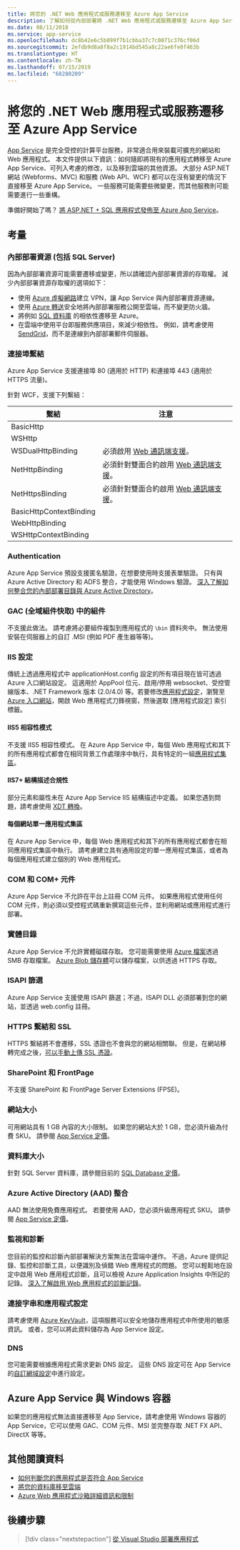 ```yaml
---
title: 將您的 .NET Web 應用程式或服務遷移至 Azure App Service
description: 了解如何從內部部署將 .NET Web 應用程式或服務遷移至 Azure App Service。
ms.date: 08/11/2018
ms.service: app-service
ms.openlocfilehash: dc8b42e6c5b099f7b1cbba37c7c0071c376cf06d
ms.sourcegitcommit: 2efdb9d8a8f8a2c1914bd545a8c22ae6fe0f463b
ms.translationtype: HT
ms.contentlocale: zh-TW
ms.lasthandoff: 07/15/2019
ms.locfileid: "68280209"
---
```

# <a name="migrate-your-net-web-app-or-service-to-azure-app-service"></a>將您的 .NET Web 應用程式或服務遷移至 Azure App Service 

[App Service](https://docs.microsoft.com/azure/app-service/app-service-web-overview#why-use-web-apps) 是完全受控的計算平台服務，非常適合用來裝載可擴充的網站和 Web 應用程式。 本文件提供以下資訊：如何隨即將現有的應用程式轉移至 Azure App Service、可列入考慮的修改，以及移到雲端的其他資源。 大部分 ASP.NET 網站 (Webforms、MVC) 和服務 (Web API、WCF) 都可以在沒有變更的情況下直接移至 Azure App Service。 一些服務可能需要些微變更，而其他服務則可能需要進行一些重構。

準備好開始了嗎？ [將 ASP.NET + SQL 應用程式發佈至 Azure App Service](https://go.microsoft.com/fwlink/?linkid=863214)。

## <a name="considerations"></a>考量

### <a name="on-premises-resources-including-sql-server"></a>內部部署資源 (包括 SQL Server)

因為內部部署資源可能需要遷移或變更，所以請確認內部部署資源的存取權。 減少內部部署資源存取權的選項如下：

* 使用 [Azure 虛擬網路](https://docs.microsoft.com/azure/app-service/web-sites-integrate-with-vnet)建立 VPN，讓 App Service 與內部部署資源連線。
* 使用 [Azure 轉送](https://docs.microsoft.com/azure/service-bus-relay/relay-what-is-it)安全地將內部部署服務公開至雲端，而不變更防火牆。
* 將例如 [SQL 資料庫](https://go.microsoft.com/fwlink/?linkid=863217) 的相依性遷移至 Azure。
* 在雲端中使用平台即服務供應項目，來減少相依性。 例如，請考慮使用 [SendGrid](https://docs.microsoft.com/azure/sendgrid-dotnet-how-to-send-email)，而不是連線到內部部署郵件伺服器。 

### <a name="port-bindings"></a>連接埠繫結

Azure App Service 支援連接埠 80 (適用於 HTTP) 和連接埠 443 (適用於 HTTPS 流量)。

針對 WCF，支援下列繫結：

繫結 | 注意
--------|--------
BasicHttp | 
WSHttp | 
WSDualHttpBinding | 必須啟用 [Web 通訊端支援](https://docs.microsoft.com/azure/app-service/web-sites-configure)。
NetHttpBinding | 必須針對雙面合約啟用 [Web 通訊端支援](https://docs.microsoft.com/azure/app-service/web-sites-configure)。
NetHttpsBinding | 必須針對雙面合約啟用 [Web 通訊端支援](https://docs.microsoft.com/azure/app-service/web-sites-configure)。
BasicHttpContextBinding |
WebHttpBinding |
WSHttpContextBinding |

### <a name="authentication"></a>Authentication

Azure App Service 預設支援匿名驗證，在想要使用時支援表單驗證。 只有與 Azure Active Directory 和 ADFS 整合，才能使用 Windows 驗證。 [深入了解如何整合您的內部部署目錄與 Azure Active Directory](https://docs.microsoft.com/azure/active-directory/connect/active-directory-aadconnect)。

### <a name="assemblies-in-the-gac-global-assembly-cache"></a>GAC (全域組件快取) 中的組件 

不支援此做法。 請考慮將必要組件複製到應用程式的 `\bin` 資料夾中。 無法使用安裝在伺服器上的自訂 .MSI (例如 PDF 產生器等等)。  

### <a name="iis-settings"></a>IIS 設定
傳統上透過應用程式中 applicationHost.config 設定的所有項目現在皆可透過 Azure 入口網站設定。 這適用於 AppPool 位元、啟用/停用 websocket、受控管線版本、.NET Framework 版本 (2.0/4.0) 等。若要修改[應用程式設定](https://docs.microsoft.com/azure/app-service/web-sites-configure)，瀏覽至 [Azure 入口網站](https://portal.azure.com)，開啟 Web 應用程式刀鋒視窗，然後選取 [應用程式設定]  索引標籤。

#### <a name="iis5-compatibility-mode"></a>IIS5 相容性模式
不支援 IIS5 相容性模式。 在 Azure App Service 中，每個 Web 應用程式和其下的所有應用程式都會在相同背景工作處理序中執行，具有特定的一組[應用程式集區](http://technet.microsoft.com/library/cc735247(v=WS.10).aspx)。

#### <a name="iis7-schema-compliance"></a>IIS7+ 結構描述合規性  
部分元素和屬性未在 Azure App Service IIS 結構描述中定義。 如果您遇到問題，請考慮使用 [XDT 轉換](http://azure.microsoft.com/documentation/articles/web-sites-transform-extend/)。

#### <a name="single-application-pool-per-site"></a>每個網站單一應用程式集區  
在 Azure App Service 中，每個 Web 應用程式和其下的所有應用程式都會在相同應用程式集區中執行。 請考慮建立具有通用設定的單一應用程式集區，或者為每個應用程式建立個別的 Web 應用程式。

### <a name="com-and-com-components"></a>COM 和 COM+ 元件  
Azure App Service 不允許在平台上註冊 COM 元件。 如果應用程式使用任何 COM 元件，則必須以受控程式碼重新撰寫這些元件，並利用網站或應用程式進行部署。  

### <a name="physical-directories"></a>實體目錄 
Azure App Service 不允許實體磁碟存取。 您可能需要使用 [Azure 檔案](https://docs.microsoft.com/azure/storage/files/storage-files-introduction)透過 SMB 存取檔案。 [Azure Blob 儲存體](https://docs.microsoft.com/azure/storage/blobs/storage-blobs-introduction)可以儲存檔案，以供透過 HTTPS 存取。  

### <a name="isapi-filters"></a>ISAPI 篩選  
Azure App Service 支援使用 ISAPI 篩選；不過，ISAPI DLL 必須部署到您的網站，並透過 web.config 註冊。  

### <a name="https-bindings-and-ssl"></a>HTTPS 繫結和 SSL 
HTTPS 繫結將不會遷移，SSL 憑證也不會與您的網站相關聯。 但是，在網站移轉完成之後，[可以手動上傳 SSL 憑證](https://docs.microsoft.com/azure/app-service/app-service-web-tutorial-custom-ssl)。  

### <a name="sharepoint-and-frontpage"></a>SharePoint 和 FrontPage 
不支援 SharePoint 和 FrontPage Server Extensions (FPSE)。

### <a name="web-site-size"></a>網站大小  
可用網站具有 1 GB 內容的大小限制。 如果您的網站大於 1 GB，您必須升級為付費 SKU。 請參閱 [App Service 定價](https://azure.microsoft.com/pricing/details/app-service/windows/)。 

### <a name="database-size"></a>資料庫大小  
針對 SQL Server 資料庫，請參閱目前的 [SQL Database 定價](http://azure.microsoft.com/pricing/details/sql-database)。  

### <a name="azure-active-directory-aad-integration"></a>Azure Active Directory (AAD) 整合  
AAD 無法使用免費應用程式。 若要使用 AAD，您必須升級應用程式 SKU。 請參閱 [App Service 定價](https://azure.microsoft.com/pricing/details/app-service/windows/)。

### <a name="monitoring-and-diagnostics"></a>監視和診斷
您目前的監控和診斷內部部署解決方案無法在雲端中運作。 不過，Azure 提供記錄、監控和診斷工具，以便識別及偵錯 Web 應用程式的問題。 您可以輕鬆地在設定中啟用 Web 應用程式診斷，且可以檢視 Azure Application Insights 中所記的記錄。 [深入了解啟用 Web 應用程式的診斷記錄](https://docs.microsoft.com/azure/app-service/web-sites-enable-diagnostic-log)。

### <a name="connection-strings-and-application-settings"></a>連接字串和應用程式設定
請考慮使用 [Azure KeyVault](https://docs.microsoft.com/azure/key-vault/)，這項服務可以安全地儲存應用程式中所使用的敏感資訊。 或者，您可以將此資料儲存為 App Service 設定。

### <a name="dns"></a>DNS
您可能需要根據應用程式需求更新 DNS 設定。 這些 DNS 設定可在 App Service 的[自訂網域設定](https://docs.microsoft.com/azure/app-service/app-service-web-tutorial-custom-domain)中進行設定。 

## <a name="azure-app-service-with-windows-containers"></a>Azure App Service 與 Windows 容器
如果您的應用程式無法直接遷移至 App Service，請考慮使用 Windows 容器的 App Service，它可以使用 GAC、COM 元件、MSI 並完整存取 .NET FX API、DirectX 等等。

## <a name="additional-reading"></a>其他閱讀資料

* [如何判斷您的應用程式是否符合 App Service](https://azure.microsoft.com/downloads/migration-assistant/)
* [將您的資料庫移至雲端](https://go.microsoft.com/fwlink/?linkid=863217)
* [Azure Web 應用程式沙箱詳細資訊和限制](https://github.com/projectkudu/kudu/wiki/Azure-Web-App-sandbox)

## <a name="next-steps"></a>後續步驟

> [!div class="nextstepaction"]
> [從 Visual Studio 部署應用程式](https://docs.microsoft.com/visualstudio/deployment/quickstart-deploy-to-azure?view=vs-2017)
